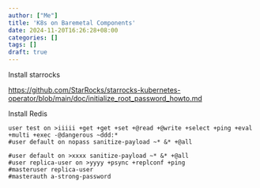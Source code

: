 ```yaml
---
author: ["Me"]
title: 'K8s on Baremetal Components'
date: 2024-11-20T16:26:28+08:00
categories: []
tags: []
draft: true
---
```


Install starrocks

https://github.com/StarRocks/starrocks-kubernetes-operator/blob/main/doc/initialize_root_password_howto.md

Install Redis

```
user test on >iiiii +get +get +set +@read +@write +select +ping +eval +multi +exec -@dangerous ~ddd:*
#user default on nopass sanitize-payload ~* &* +@all

#user default on >xxxx sanitize-payload ~* &* +@all
#user replica-user on >yyyy +psync +replconf +ping
#masteruser replica-user
#masterauth a-strong-password
```